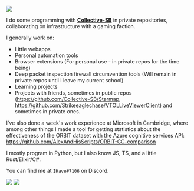 ![](https://komarev.com/ghpvc/?username=AlexAndHisScripts2)

I do some programming with [**Collective-SB**](https://github.com/Collective-SB) in private repositories, collaborating on infrastructure with a gaming faction.

I generally work on:
- Little webapps
- Personal automation tools
- Browser extensions (For personal use - in private repos for the time being)
- Deep packet inspection firewall circumvention tools (Will remain in private repos until I leave my current school)
- Learning projects
- Projects with friends, sometimes in public repos (https://github.com/Collective-SB/Starmap, https://github.com/Strikeeaglechase/VTOLLiveViewerClient) and sometimes in private ones.

I've also done a week's work experience at Microsoft in Cambridge, where among other things I made a tool for getting statistics about the effectiveness of the ORBIT dataset with the Azure cognitive services API:
https://github.com/AlexAndHisScripts/ORBIT-CC-comparison

I mostly program in Python, but I also know JS, TS, and a little Rust/Elixir/C#.

You can find me at ``IHave#7106`` on Discord.

<img align="centre" src="https://github-readme-stats.vercel.app/api?username=AlexAndHisScripts&show_icons=true&count_private=true&hide=stars&theme=tokyonight">

<img align="centre" src="https://github-readme-stats.vercel.app/api/top-langs/?username=AlexAndHisScripts&theme=tokyonight&hide=ASP.NET,c%23">
